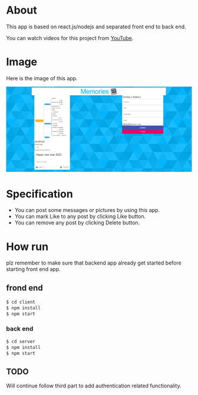 # About
This app is based on react.js/nodejs and separated front end to back end.

You can watch videos for this project from [YouTube](https://www.youtube.com/watch?v=ngc9gnGgUdA&list=PL2pqmgXLgByKHhVD0p96V-arwnhHVyj-9&index=6).

# Image
Here is the image of this app.

![App](https://github.com/Hyman1993/react_mern_memories/blob/main/sample.jpg)

# Specification
- You can post some messages or pictures by using this app.
- You can mark Like to any post by clicking Like button.
- You can remove any post by clicking Delete button.

# How run
plz remember to make sure that backend app already get started before starting front end app.

## frond end
```
$ cd client
$ npm install
$ npm start
```

### back end
```
$ cd server
$ npm install
$ npm start
```

## TODO
Will continue follow third part to add authentication related functionality.
